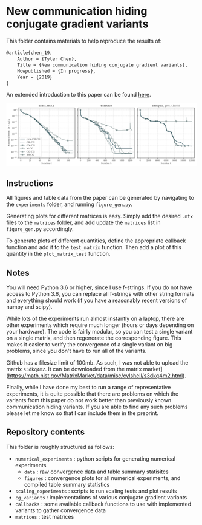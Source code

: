 # New communication hiding conjugate gradient variants

This folder contains materials to help reproduce the results of:

    @article{chen_19,
        Author = {Tyler Chen},
        Title = {New communication hiding conjugate gradient variants},
        Howpublished = {In progress},
        Year = {2019}
    }

An extended introduction to this paper can be found [here](https://chen.pw/research/publications/predict_and_recompute.html).

![sample-convergence](numerical_experiments/figures/model_48_8_3-bcsstk03-s3rmq4m1_None-None-jacobi_error_A_norm.svg)

## Instructions
All figures and table data from the paper can be generated by navigating to the `experiments` folder, and running `figure_gen.py`.

Generating plots for different matrices is easy. 
Simply add the desired `.mtx` files to the `matrices` folder, and add update the `matrices` list in `figure_gen.py` accordingly. 

To generate plots of different quantities, define the appropriate callback function and add it to the `test_matrix` function.
Then add a plot of this quantity in the `plot_matrix_test` function.


## Notes
You will need Python 3.6 or higher, since I use f-strings.
If you do not have access to Python 3.6, you can replace all f-strings with other string formats and everything should work (if you have a reasonably recent versions of numpy and scipy).

While lots of the experiments run almost instantly on a laptop, there are other experiments which require much longer (hours or days depending on your hardware).
The code is fairly modular, so you can test a single variant on a single matrix, and then regenerate the corresponding figure.
This makes it easier to verify the convergence of a single variant on big problems, since you don't have to run all of the variants.

Github has a filesize limit of 100mb.
As such, I was not able to upload the matrix `s3dkq4m2`. It can be downloaded from the matrix market](https://math.nist.gov/MatrixMarket/data/misc/cylshell/s3dkq4m2.html).

Finally, while I have done my best to run a range of representative experiments, it is quite possible that there are problems on which the variants from this paper do not work better than previously known communication hiding variants. 
If you are able to find any such problems please let me know so that I can include them in the preprint.


## Repository contents

This folder is roughly structured as follows:

- `numerical_experiments` : python scripts for generating numerical experiments
    - `data` : raw convergence data and table summary statisitcs
    - `figures` : convergence plots for all numerical experiments, and compiled table summary statistics
- `scaling_experiments` : scripts to run scaling tests and plot results
- `cg_variants` : implementations of various conjugate gradient variants
- `callbacks` : some available callback functions to use with implemented variants to gather convergence data
- `matrices` : test matrices
